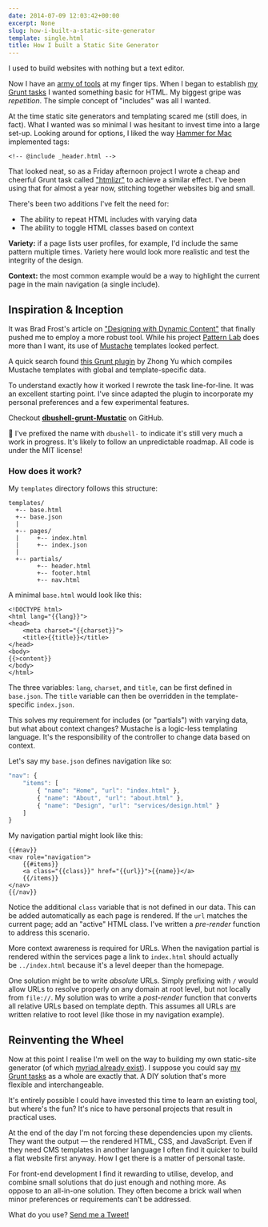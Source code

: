 ```yaml
---
date: 2014-07-09 12:03:42+00:00
excerpt: None
slug: how-i-built-a-static-site-generator
template: single.html
title: How I built a Static Site Generator
---
```


I used to build websites with nothing but a text editor.

Now I have an [army of tools](/2014/06/10/dependency-overload/) at my finger tips. When I began to establish [my Grunt tasks](/2013/04/30/origin/) I wanted something basic for HTML. My biggest gripe was *repetition*. The simple concept of "includes" was all I wanted.

At the time static site generators and templating scared me (still does, in fact). What I wanted was so minimal I was hesitant to invest time into a large set-up. Looking around for options, I liked the way [Hammer for Mac](http://hammerformac.com/docs/tags) implemented tags:

````markup
<!-- @include _header.html -->
````

That looked neat, so as a Friday afternoon project I wrote a cheap and cheerful Grunt task called ["htmlizr"](https://github.com/dbushell/dbushell-Origin/blob/d4d38b2893b372c7620bcc5fd75a649a89766a00/tasks/htmlizr.js) to achieve a similar effect. I've been using that for almost a year now, stitching together websites big and small.

There's been two additions I've felt the need for:


* The ability to repeat HTML includes with varying data
* The ability to toggle HTML classes based on context


**Variety:** if a page lists user profiles, for example, I'd include the same pattern multiple times. Variety here would look more realistic and test the integrity of the design.

**Context:** the most common example would be a way to highlight the current page in the main navigation (a single include).


## Inspiration & Inception


It was Brad Frost's article on ["Designing with Dynamic Content"](http://bradfrostweb.com/blog/post/designing-with-dynamic-content/) that finally pushed me to employ a more robust tool. While his project [Pattern Lab](http://patternlab.io/) does more than I want, its use of [Mustache](http://mustache.github.io/) templates looked perfect.

A quick search found [this Grunt plugin](https://github.com/haio/grunt-mustache-html) by Zhong Yu which compiles Mustache templates with global and template-specific data.

To understand exactly how it worked I rewrote the task line-for-line. It was an excellent starting point. I've since adapted the plugin to incorporate my personal preferences and a few experimental features.

Checkout **[dbushell-grunt-Mustatic](https://github.com/dbushell/dbushell-grunt-mustatic)** on GitHub.

🤫 I've prefixed the name with `dbushell-` to indicate it's still very much a work in progress. It's likely to follow an unpredictable roadmap. All code is under the MIT license!




### How does it work?


My `templates` directory follows this structure:

````
templates/
  +-- base.html
  +-- base.json
  |
  +-- pages/
  |     +-- index.html
  |     +-- index.json
  |
  +-- partials/
        +-- header.html
        +-- footer.html
        +-- nav.html

````

A minimal `base.html` would look like this:

````markup
<!DOCTYPE html>
<html lang="{{lang}}">
<head>
    <meta charset="{{charset}}">
    <title>{{title}}</title>
</head>
<body>
{{>content}}
</body>
</html>
````

The three variables: `lang`, `charset`, and `title`, can be first defined in `base.json`. The `title` variable can then be overridden in the template-specific `index.json`.

This solves my requirement for includes (or "partials") with varying data, but what about context changes? Mustache is a logic-less templating language. It's the responsibility of the controller to change data based on context.

Let's say my `base.json` defines navigation like so:

````javascript
"nav": {
    "items": [
        { "name": "Home", "url": "index.html" },
        { "name": "About", "url": "about.html" },
        { "name": "Design", "url": "services/design.html" }
    ]
}
````

My navigation partial might look like this:

````markup
{{#nav}}
<nav role="navigation">
    {{#items}}
    <a class="{{class}}" href="{{url}}">{{name}}</a>
    {{/items}}
</nav>
{{/nav}}
````

Notice the additional `class` variable that is not defined in our data. This can be added automatically as each page is rendered. If the `url` matches the current page; add an "active" HTML class. I've written a *pre-render* function to address this scenario.

More context awareness is required for URLs. When the navigation partial is rendered within the services page a link to `index.html` should actually be `../index.html` because it's a level deeper than the homepage.

One solution might be to write *absolute* URLs. Simply prefixing with `/` would allow URLs to resolve properly on any domain at root level, but not locally from `file://`. My solution was to write a *post-render* function that converts all relative URLs based on template depth. This assumes all URLs are written relative to root level (like those in my navigation example).


## Reinventing the Wheel


Now at this point I realise I'm well on the way to building my own static-site generator (of which [myriad already exist](http://www.staticgen.com/)). I suppose you could say [my Grunt tasks](https://github.com/dbushell/dbushell-Origin) as a whole are exactly that. A DIY solution that's more flexible and interchangeable.

It's entirely possible I could have invested this time to learn an existing tool, but where's the fun? It's nice to have personal projects that result in practical uses.

At the end of the day I'm not forcing these dependencies upon my clients. They want the output — the rendered HTML, CSS, and JavaScript. Even if they need CMS templates in another language I often find it quicker to build a flat website first anyway. How I get there is a matter of personal taste.

For front-end development I find it rewarding to utilise, develop, and combine small solutions that do just enough and nothing more. As oppose to an all-in-one solution. They often become a brick wall when minor preferences or requirements can't be addressed.

What do you use? [Send me a Tweet!](http://twitter.com/dbushell)
